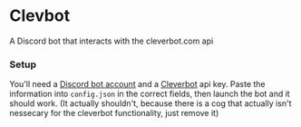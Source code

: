 # Clevbot
A Discord bot that interacts with the cleverbot.com api

### Setup
You'll need a [Discord bot account](https://discordapp.com/developers/applications/me) and a [Cleverbot](https://www.cleverbot.com/api/) api key.
Paste the information into `config.json` in the correct fields, then launch the bot and it should work. (It actually shouldn't, because there is a cog that actually isn't nessecary for the cleverbot functionality, just remove it)
